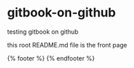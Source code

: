 # gitbook-on-github

testing gitbook on github

this root README.md file is the front page

{% footer %}
{% endfooter %}
